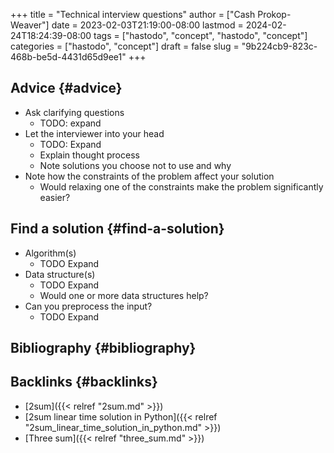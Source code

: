 +++
title = "Technical interview questions"
author = ["Cash Prokop-Weaver"]
date = 2023-02-03T21:19:00-08:00
lastmod = 2024-02-24T18:24:39-08:00
tags = ["hastodo", "concept", "hastodo", "concept"]
categories = ["hastodo", "concept"]
draft = false
slug = "9b224cb9-823c-468b-be5d-4431d65d9ee1"
+++

## Advice {#advice}

-   Ask clarifying questions
    -   TODO: expand
-   Let the interviewer into your head
    -   TODO: Expand
    -   Explain thought process
    -   Note solutions you choose not to use and why
-   Note how the constraints of the problem affect your solution
    -   Would relaxing one of the constraints make the problem significantly easier?


## Find a solution {#find-a-solution}

-   Algorithm(s)
    -   TODO Expand
-   Data structure(s)
    -   TODO Expand
    -   Would one or more data structures help?
-   Can you preprocess the input?
    -   TODO Expand


## Bibliography {#bibliography}

<style>.csl-entry{text-indent: -1.5em; margin-left: 1.5em;}</style><div class="csl-bib-body">
</div>


## Backlinks {#backlinks}

-   [2sum]({{< relref "2sum.md" >}})
-   [2sum linear time solution in Python]({{< relref "2sum_linear_time_solution_in_python.md" >}})
-   [Three sum]({{< relref "three_sum.md" >}})
